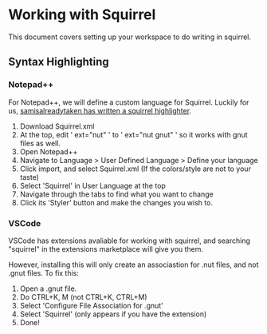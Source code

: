 # Working with Squirrel

This document covers setting up your workspace to do writing in squirrel.

## Syntax Highlighting
### Notepad++
For Notepad++, we will define a custom language for Squirrel. 
Luckily for us, [samisalreadytaken has written a squirrel highlighter](https://gist.github.com/samisalreadytaken/5bcf322332074f31545ccb6651b88f2d#file-squirrel-xml).
1. Download Squirrel.xml
2. At the top, edit ' ext="nut" ' to ' ext="nut gnut" ' so it works with gnut files as well.
3. Open Notepad++
4. Navigate to Language > User Defined Language > Define your language
5. Click import, and select Squirrel.xml
(If the colors/style are not to your taste)
6. Select 'Squirrel' in User Language at the top
7. Navigate through the tabs to find what you want to change
8. Click its 'Styler' button and make the changes you wish to.

### VSCode
VSCode has extensions avaliable for working with squirrel, and searching "squirrel" in the extensions marketplace will give you them. 

However, installing this will only create an associastion for .nut files, and not .gnut files. 
To fix this:
1. Open a .gnut file.
2. Do CTRL+K, M (not CTRL+K, CTRL+M)
3. Select 'Configure File Association for .gnut'
4. Select 'Squirrel' (only appears if you have the extension)
5. Done!